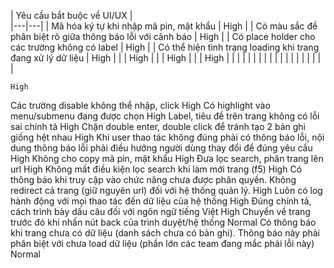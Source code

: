 | Yêu cầu bắt buộc về UI/UX  |   
|---|---|
| Mã hóa ký tự khi nhập mã pin, mật khẩu  |  High | 
|  Có màu sắc đề phân biệt rõ giữa thông báo lỗi với cảnh báo | High  |
| Có place holder cho các trường không có label  |  High |
| Có thể hiện tình trạng loading khi trang đang xử lý dữ liệu  | High  |
|   | High  |
|   | High  |
|   | High  |
|   |   |
|   |   |
|   |   |
|   |   |
|   |   |
|   |   |
	
	High
Các trường disable không thể nhập, click 	High
Có highlight vào menu/submenu đang được chọn	High
Label, tiêu đề trên trang không có lỗi sai chính tả	High
Chặn double enter, double click để tránh tạo 2 bản ghi giống hệt nhau	High
Khi user thao tác không đúng phải có thông báo lỗi, nội dung thông báo lỗi phải điều hướng người dùng thay đổi để đúng yêu cầu	High
Không cho copy mã pin, mật khẩu	High
Đưa lọc search, phân trang lên url	High
Không mất điều kiện lọc search khi làm mới trang (f5)	High
Có thông báo khi truy cập vào chức năng chưa được phân quyền. Không redirect cả trang (giữ nguyên url) đối với hệ thống quản lý.	High
Luôn có log hành động với mọi thao tác đến dữ liệu của hệ thống	High
Đúng chính tả, cách trình bày dấu câu đối với ngôn ngữ tiếng Việt	High
Chuyển về trang trước đó khi nhấn nút back của trình duyệt/hệ thống	Normal
Có thông báo khi trang chưa có dữ liệu (danh sách chưa có bản ghi). Thông báo này phải phân biệt với chưa load dữ liệu (phần lớn các team đang mắc phải lỗi này)	Normal
